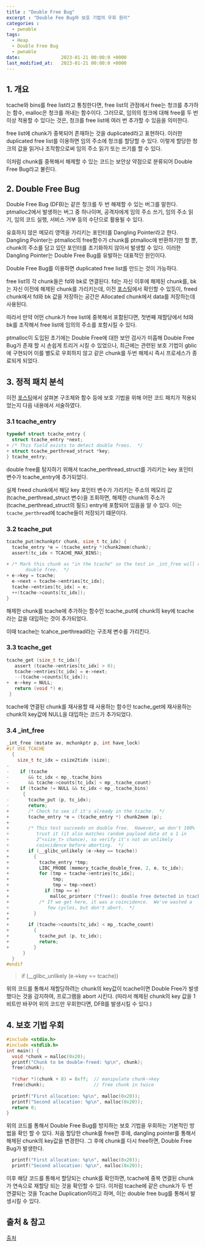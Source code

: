```yaml
---
title : "Double Free Bug"
excerpt : "Double Fee Bug와 보호 기법의 우회 원리"
categories :
  - pwnable
tags:
  - Heap
  - Double Free Bug
  - pwnable
date:               2023-01-21 00:00:0 +0000
last_modified_at:   2023-01-21 00:00:0 +0000
---
```


## 1. 개요

tcache와 bins를 free list라고 통칭한다면, free list의 관점에서 free는 청크를 추가하는 함수, malloc은 청크를 꺼내는 함수이다. 그러므로, 임의의 청크에 대해 free를 두 번이상 적용할 수 있다는 것은, 청크를 free list에 여러 번 추가할 수 있음을 의미한다.

free list에 chunk가 중복되어 존재하는 것을 duplicated라고 표현하다. 이러한 duplicated free list를 이용하면 임의 주소에 청크를 할당할 수 있다. 이렇게 할당한 청크의 값을 읽거나 조작함으로써 임의 주소 읽기 또는 쓰기를 할 수 있다. 

이처럼 chunk를 중복해서 해제할 수 있는 코드는 보안상 약점으로 분류되어 Double Free Bug라고 불린다. 

## 2. Double Free Bug

Double Free Bug (DFB)는 같은 청크를 두 번 해제할 수 있는 버그를 말한다. ptmalloc2에서 발생하는 버그 중 하나이며, 공격자에게 임의 주소 쓰기, 임의 주소 읽기, 임의 코드 실행, 서비스 거부 등의 수단으로 활용될 수 있다. 

유효하지 않은 메모리 영역을 가리키는 포인터를 Dangling Pointer라고 한다.  Dangling Pointer는 ptmalloc의 free함수가 chunk를 ptmalloc에 반환하기만 할 뿐, chunk의 주소를 담고 있던 포인터를 초기화하지 않아서 발생할 수 있다. 
이러한 Dangling Pointer는 Double Free Bug를 유발하는 대표적인 원인이다. 

Double Free Bug를 이용하면 duplicated free list를 만드는 것이 가능하다. 

free list의 각 chunk들은 fd와 bk로 연결된다. fd는 자신 이후에 해제된 chunk를, bk는 자신 이전에 해제된 chunk를 가리키는데, 이전 [포스팅][1]에서 확인할 수 있듯이, freed chunk에서 fd와 bk 값을 저장하는 공간은 Allocated chunk에서 data를 저장하는데 사용된다. 

따라서 만약 어떤 chunk가 free list에 중복해서 포함된다면, 첫번째 재할당에서 fd와 bk를 조작해서 free list에 임의의 주소를 포함시킬 수 있다.

ptmalloc이 도입된 초기에는 Double Free에 대한 보안 검사가 미흡해 Double Free Bug가 존재 할 시 손쉽게 트리거 시킬 수 있었으나, 최근에는 관련된 보호 기법이 gblic에 구현되어 이를 별도로 우회하지 않고 같은 chunk를 두번 해제시 즉시 프로세스가 종료되게 되었다.

## 3. 정적 패치 분석

이전 [포스팅][2]에서 살펴본 구조체와 함수 등에 보호 기법을 위해 어떤 코드 패치가 적용되었는지 다음 내용에서 서술하였다.

### 3.1 tcache_entry
```c
typedef struct tcache_entry {
  struct tcache_entry *next;
+ /* This field exists to detect double frees.  */
+ struct tcache_perthread_struct *key;
} tcache_entry;
```
double free를 탐지하기 위해서 tcache_perthread_struct를 가리키는 key 포인터 변수가 tcache_entry에 추가되었다.

실제 freed chunk에서 해당 key 포인터 변수가 가리키는 주소의 메모리 값(tcache_perthread_struct 변수)을 조회하면, 해제한 chunk의 주소가 (tcache_perthread_struct의 필드) entry에 포함되어 있음을 알 수 있다. 이는 `tcache_perthread`에 tcache들이 저장되기 떄문이다. 

### 3.2 tcache_put
```c
tcache_put(mchunkptr chunk, size_t tc_idx) {
  tcache_entry *e = (tcache_entry *)chunk2mem(chunk);
  assert(tc_idx < TCACHE_MAX_BINS);
  
+ /* Mark this chunk as "in the tcache" so the test in _int_free will detect a
       double free.  */
+ e->key = tcache;
  e->next = tcache->entries[tc_idx];
  tcache->entries[tc_idx] = e;
  ++(tcache->counts[tc_idx]);
}
```

해제한 chunk를 tcache에 추가하는 함수인 tcache_put에 chunk의 key에 tcache라는 값을 대입하는 것이 추가되었다. 

이때 tcache는 tcahce_perthread라는 구조체 변수를 가리킨다.

### 3.3 tcache_get
```c
tcache_get (size_t tc_idx){
   assert (tcache->entries[tc_idx] > 0);
   tcache->entries[tc_idx] = e->next;
   --(tcache->counts[tc_idx]);
+  e->key = NULL;
   return (void *) e;
 }
 ```

 tcache에 연결된 chunk를 재사용할 때 사용하는 함수인 tcache_get에 재사용하는 chunk의 key값에 NULL을 대입하는 코드가 추가되었다.

### 3.4 _int_free

 ```c
 _int_free (mstate av, mchunkptr p, int have_lock)
 #if USE_TCACHE
   {
     size_t tc_idx = csize2tidx (size);
-
-    if (tcache
-       && tc_idx < mp_.tcache_bins
-       && tcache->counts[tc_idx] < mp_.tcache_count)
+    if (tcache != NULL && tc_idx < mp_.tcache_bins)
       {
-       tcache_put (p, tc_idx);
-       return;
+       /* Check to see if it's already in the tcache.  */
+       tcache_entry *e = (tcache_entry *) chunk2mem (p);
+
+       /* This test succeeds on double free.  However, we don't 100%
+          trust it (it also matches random payload data at a 1 in
+          2^<size_t> chance), so verify it's not an unlikely
+          coincidence before aborting.  */
+       if (__glibc_unlikely (e->key == tcache))
+         {
+           tcache_entry *tmp;
+           LIBC_PROBE (memory_tcache_double_free, 2, e, tc_idx);
+           for (tmp = tcache->entries[tc_idx];
+                tmp;
+                tmp = tmp->next)
+             if (tmp == e)
+               malloc_printerr ("free(): double free detected in tcache 2");
+           /* If we get here, it was a coincidence.  We've wasted a
+              few cycles, but don't abort.  */
+         }
+
+       if (tcache->counts[tc_idx] < mp_.tcache_count)
+         {
+           tcache_put (p, tc_idx);
+           return;
+         }
       }
   }
 #endif
 ```

> if (__glibc_unlikely (e->key == tcache)) 

위의 코드를 통해서 재할당하려는 chunk의 key값이 tcache이면 Double Free가 발생했다는 것을 감지하여, 프로그램을 abort 시킨다.
(따라서 해제된 chunk의 key 값을 1비트만 바꾸어 위의 코드만 우회한다면, DFB를 발생시킬 수 있다.)

## 4. 보호 기법 우회

```c
#include <stdio.h>
#include <stdlib.h>
int main() {
  void *chunk = malloc(0x20);
  printf("Chunk to be double-freed: %p\n", chunk);
  free(chunk);
  
  *(char *)(chunk + 8) = 0xff;  // manipulate chunk->key
  free(chunk);                  // free chunk in twice
  
  printf("First allocation: %p\n", malloc(0x20));
  printf("Second allocation: %p\n", malloc(0x20));
  return 0;
}
```

위의 코드를 통해서 Double Free Bug를 방지하는 보호 기법을 우회하는 기본적인 방법을 확인 할 수 있다.
처음 할당한 chunk를 free한 후에, dangling pointer를 통해서 해제된 chunk의 key값을 변경한다.
그 후에 chunk를 다시 free하면, Double Free Bug가 발생한다.

```c
  printf("First allocation: %p\n", malloc(0x20));
  printf("Second allocation: %p\n", malloc(0x20));
```

이후 해당 코드를 통해서 할당되는 chunk를 확인하면, tcache에 중복 연결된 chunk가 연속으로 재할당 되는 것을 확인할 수 있다.
이처럼 tcache에 같은 chunk가 두 번 연결되는 것을 Tcache Duplication이라고 하며, 이는 double free bug를 통해서 발생시킬 수 있다.

## 출처 & 참고
[출처](https://dreamhack.io)

[1]: ./2023-01-14-Heap-chunk.md
[2]: ./2023-01-17-Heap-tcache.md